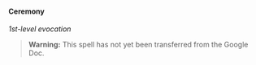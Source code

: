 #### Ceremony
<!-- markdownlint-disable-next-line no-emphasis-as-heading -->
_1st-level evocation_

> **Warning:**
> This spell has not yet been transferred from the Google Doc.
